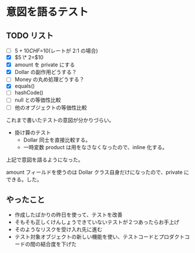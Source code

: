 # 意図を語るテスト

## TODO リスト

- [ ] $5+10CHF=$10(レートが 2:1 の場合)
- [x] $5 \* 2=$10
- [x] amount を private にする
- [x] Dollar の副作用どうする？
- [ ] Money の丸め処理どうする？
- [x] equals()
- [ ] hashCode()
- [ ] null との等価性比較
- [ ] 他のオブジェクトの等価性比較

これまで書いたテストの意図が分かりづらい。

- 掛け算のテスト
  - Dollar 同士を直接比較する。
  - 一時変数 product は用をなさなくなったので、inline 化する。

上記で意図を語るようになった。

amount フィールドを使うのは Dollar クラス自身だけになったので、private にできる。した。

## やったこと

- 作成したばかりの昨日を使って、テストを改善
- そもそも正しくけんしょうできていないテストが２つあったらお手上げ
- そのようなリスクを受け入れ先に進む
- テスト対象オブジェクトの新しい機能を使い、テストコードとプロダクトコードの間の結合度を下げた
